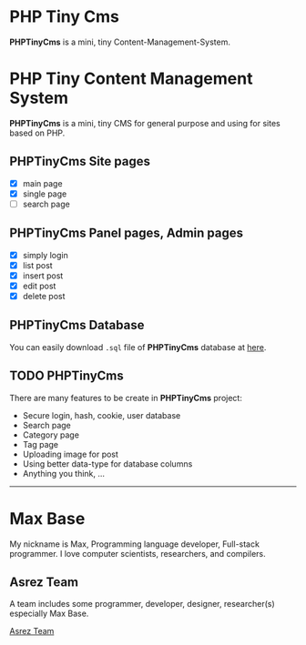 # PHP Tiny Cms

**PHPTinyCms** is a mini, tiny Content-Management-System.

# PHP Tiny Content Management System

**PHPTinyCms** is a mini, tiny CMS for general purpose and using for sites based on PHP.

## PHPTinyCms Site pages

- [x] main page
- [x] single page
- [ ] search page

## PHPTinyCms Panel pages, Admin pages

- [x] simply login
- [x] list post
- [x] insert post
- [x] edit post
- [x] delete post

## PHPTinyCms Database

You can easily download `.sql` file of **PHPTinyCms** database at [here](database.sql).

## TODO PHPTinyCms

There are many features to be create in **PHPTinyCms** project:

- Secure login, hash, cookie, user database
- Search page
- Category page
- Tag page
- Uploading image for post
- Using better data-type for database columns
- Anything you think, ...

---------

# Max Base

My nickname is Max, Programming language developer, Full-stack programmer. I love computer scientists, researchers, and compilers.

## Asrez Team

A team includes some programmer, developer, designer, researcher(s) especially Max Base.

[Asrez Team](https://www.asrez.com/)
